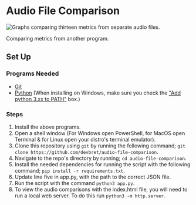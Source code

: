# Audio File Comparison

![Graphs comparing thirteen metrics from separate audio files.](https://hosting.photobucket.com/bbcfb0d4-be20-44a0-94dc-65bff8947cf2/99c80b7c-0c6a-484a-967f-62e080aa4d95.png)

Comparing metrics from another program.

## Set Up

### Programs Needed

-   [Git](https://git-scm.com/downloads)
-   [Python](https://www.python.org/downloads/) (When installing on Windows, make sure you check the ["Add python 3.xx to PATH"](https://hosting.photobucket.com/images/i/bernhoftbret/python.png) box.)

### Steps

1. Install the above programs.
2. Open a shell window (For Windows open PowerShell, for MacOS open Terminal & for Linux open your distro's terminal emulator).
3. Clone this repository using `git` by running the following command; `git clone https://github.com/devbret/audio-file-comparison`.
4. Navigate to the repo's directory by running; `cd audio-file-comparison`.
5. Install the needed dependencies for running the script with the following command; `pip install -r requirements.txt`.
6. Update line five in app.py, with the path to the correct JSON file.
7. Run the script with the command `python3 app.py`.
8. To view the audio comparisons with the index.html file, you will need to run a local web server. To do this run `python3 -m http.server`.
